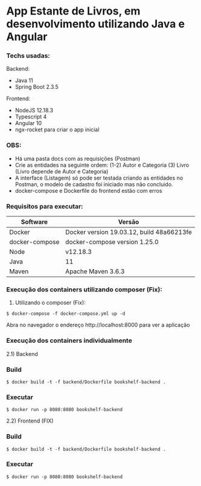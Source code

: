 # App Estante de Livros, em desenvolvimento utilizando Java e Angular

### Techs usadas:
Backend:
- Java 11
- Spring Boot 2.3.5

Frontend:
- NodeJS 12.18.3
- Typescript 4
- Angular 10
- ngx-rocket para criar o app inicial

### OBS:
- Há uma pasta docs com as requisições (Postman)
- Crie as entidades na seguinte ordem: 
    (1-2) Autor e Categoria 
    (3) Livro (Livro depende de Autor e Categoria)
- A interface (Listagem) só pode ser testada criando as entidades no Postman, o modelo de cadastro foi iniciado mas não concluido.
- docker-compose e Dockerfile do frontend estão com erros

### Requisitos para executar:

| Software                          | Versão              |
| ----------------------------  | ------------------------ |
| Docker          | Docker version 19.03.12, build 48a66213fe |
| docker-compose | docker-compose version 1.25.0 |
| Node          | v12.18.3 |
| Java | 11 |
| Maven | Apache Maven 3.6.3 |

### Execução dos containers utilizando composer (Fix):
   
1) Utilizando o composer (Fix):
```
$ docker-compose -f docker-compose.yml up -d
```
Abra no navegador o endereço http://localhost:8000 para ver a aplicação

### Execução dos containers individualmente

2.1) Backend
### Build
```
$ docker build -t -f backend/Dockerfile bookshelf-backend .
```

### Executar
```
$ docker run -p 8080:8080 bookshelf-backend
```

2.2) Frontend (FIX)
### Build
```
$ docker build -t -f backend/Dockerfile bookshelf-backend .
```

### Executar
```
$ docker run -p 8080:8080 bookshelf-backend
```

